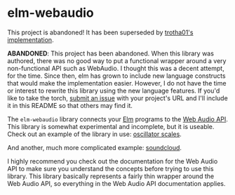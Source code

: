 elm-webaudio
============

This project is abandoned! It has been superseded by [trotha01's implementation](https://github.com/trotha01/elm-webaudio).

**ABANDONED**: This project has been abandoned. When this library was authored,
there was no good way to put a functional wrapper around a very non-functional
API such as WebAudio. I thought this was a decent attempt, for the time. Since
then, elm has grown to include new language constructs that would make the
implementation easier. However, I do not have the time or interest to rewrite
this library using the new language features. If you'd like to take the torch,
[submit an issue](https://github.com/bmatcuk/elm-webaudio/issues) with your
project's URL and I'll include it in this README so that others may find it.

The `elm-webaudio` library connects your [Elm](http://elm-lang.org/) programs
to the [Web Audio API](http://webaudio.github.io/web-audio-api/). This library
is somewhat experimental and incomplete, but it is useable. Check out an example
of the library in use: [oscillator scales](http://www.squeg.net/elm-webaudio/Scales.html).

And another, much more complicated example:
[soundcloud](http://www.squeg.net/elm-webaudio/Visual.html).

I highly recommend you check out the documentation for the Web Audio API to
make sure you understand the concepts before trying to use this library. This
library basically represents a fairly thin wrapper around the Web Audio API,
so everything in the Web Audio API documentation applies.
